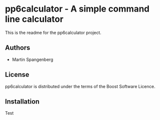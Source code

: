 pp6calculator - A simple command line calculator
================================================
This is the readme for the pp6calculator project.

Authors
-------
- Martin Spangenberg


License
-------
pp6calculator is distributed under the terms of the Boost Software Licence.

Installation
------------
Test
